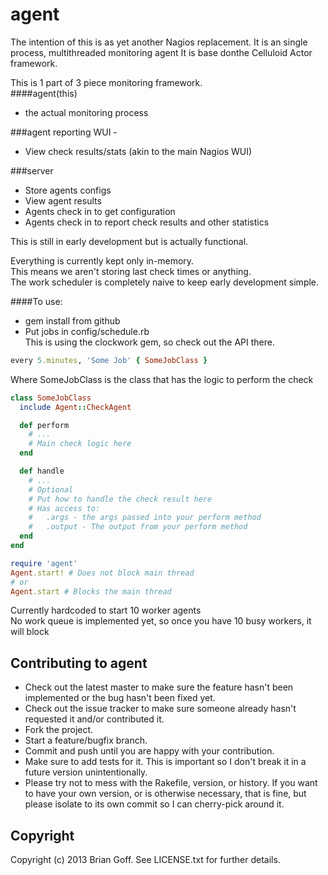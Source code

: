 # agent

The intention of this is as yet another Nagios replacement.
It is an single process, multithreaded monitoring agent
It is base donthe Celluloid Actor framework.

This is 1 part of 3 piece monitoring framework.<br>
####agent(this)
 - the actual monitoring process

###agent reporting WUI -
 - View check results/stats (akin to the main Nagios WUI)

###server
 - Store agents configs
 - View agent results
 - Agents check in to get configuration
 - Agents check in to report check results and other statistics

This is still in early development but is actually functional.

Everything is currently kept only in-memory.<br>
This means we aren't storing last check times or anything.<br>
The work scheduler is completely naive to keep early development simple.<br>

####To use:
  - gem install from github
  - Put jobs in config/schedule.rb <br>This is using the clockwork gem, so check out the API there.

```ruby
every 5.minutes, 'Some Job' { SomeJobClass }
```
Where SomeJobClass is the class that has the logic to perform the check

```ruby
class SomeJobClass
  include Agent::CheckAgent

  def perform
    # ...
    # Main check logic here
  end

  def handle
    # ...
    # Optional
    # Put how to handle the check result here
    # Has access to:
    #   .args - the args passed into your perform method
    #   .output - The output from your perform method
  end
end
```


```ruby
require 'agent'
Agent.start! # Does not block main thread
# or
Agent.start # Blocks the main thread
```

Currently hardcoded to start 10 worker agents<br>
No work queue is implemented yet, so once you have 10 busy workers, it will block


## Contributing to agent

* Check out the latest master to make sure the feature hasn't been implemented or the bug hasn't been fixed yet.
* Check out the issue tracker to make sure someone already hasn't requested it and/or contributed it.
* Fork the project.
* Start a feature/bugfix branch.
* Commit and push until you are happy with your contribution.
* Make sure to add tests for it. This is important so I don't break it in a future version unintentionally.
* Please try not to mess with the Rakefile, version, or history. If you want to have your own version, or is otherwise necessary, that is fine, but please isolate to its own commit so I can cherry-pick around it.

## Copyright

Copyright (c) 2013 Brian Goff. See LICENSE.txt for
further details.


